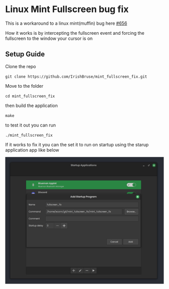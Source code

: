 # Linux Mint Fullscreen bug fix

This is a workaround to a linux mint(muffin) bug here [#656](https://github.com/linuxmint/muffin/issues/656)

How it works is by intercepting the fullscreen event and forcing the fullscreen to the window your cursor is on

## Setup Guide

Clone the repo

`git clone https://github.com/IrishBruse/mint_fullscreen_fix.git`

Move to the folder

`cd mint_fullscreen_fix`

then build the application

`make`

to test it out you can run

`./mint_fullscreen_fix`

If it works to fix it you can the set it to run on startup using the starup application app like below

![Startup Applications](Untitled.png)
